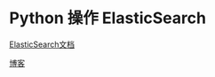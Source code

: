 # Python 操作 ElasticSearch

[ElasticSearch文档](https://elasticsearch-py.readthedocs.io/en/master/)

[博客](https://www.cnblogs.com/shaosks/p/7592229.html)

